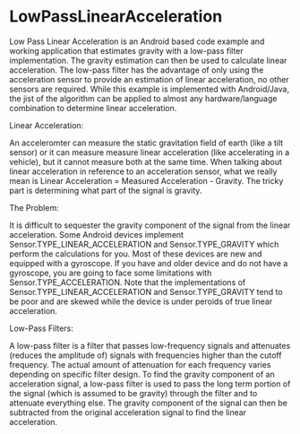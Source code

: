 LowPassLinearAcceleration
=========================

Low Pass Linear Acceleration is an Android based code example and working application that estimates gravity with a low-pass filter implementation. The gravity estimation can then be used to calculate linear acceleration. The low-pass filter has the advantage of only using the acceleration sensor to provide an estimation of linear acceleration, no other sensors are required. While this example is implemented with Android/Java, the jist of the algorithm can be applied to almost any hardware/language combination to determine linear acceleration.

Linear Acceleration:

An acceleromter can measure the static gravitation field of earth (like a tilt sensor) or it can measure measure linear acceleration (like accelerating in a vehicle), but it cannot measure both at the same time. When talking about linear acceleration in reference to an acceleration sensor, what we really mean is Linear Acceleration = Measured Acceleration - Gravity. The tricky part is determining what part of the signal is gravity.

The Problem:

It is difficult to sequester the gravity component of the signal from the linear acceleration. Some Android devices implement Sensor.TYPE_LINEAR_ACCELERATION and Sensor.TYPE_GRAVITY which perform the calculations for you. Most of these devices are new and equipped with a gyroscope. If you have and older device and do not have a gyroscope, you are going to face some limitations with Sensor.TYPE_ACCELERATION. Note that the implementations of Sensor.TYPE_LINEAR_ACCELERATION and Sensor.TYPE_GRAVITY tend to be poor and are skewed while the device is under peroids of true linear acceleration.

Low-Pass Filters: 

A low-pass filter is a filter that passes low-frequency signals and attenuates (reduces the amplitude of) signals with frequencies higher than the cutoff frequency. The actual amount of attenuation for each frequency varies depending on specific filter design. To find the gravity component of an acceleration signal, a low-pass filter is used to pass the long term portion of the signal (which is assumed to be gravity) through the filter and to attenuate everything else. The gravity component of the signal can then be subtracted from the original acceleration signal to find the linear acceleration.

